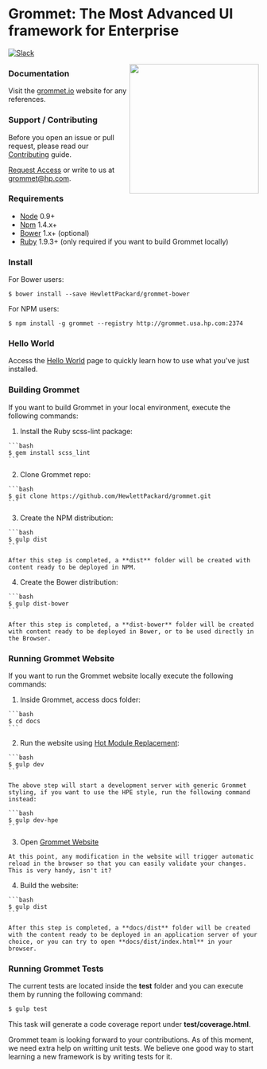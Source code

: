 # Grommet: The Most Advanced UI framework for Enterprise

[![Slack](http://alansouzati.github.io/artic/img/slack-badge.svg)](https://grommet.slack.com)

<img align="right" height="260" src="http://alansouzati.github.io/artic/img/grommet-logo.png">

### Documentation

Visit the [grommet.io](http://grommet.io/) website for any references.

### Support / Contributing

Before you open an issue or pull request, please read our [Contributing](http://grommet.usa.hp.com/docs/hpe/documentation/contributing) guide.

[Request Access](http://grommet.usa.hp.com/docs/hpe/request_access) or write to us at grommet@hp.com.

### Requirements

* [Node](https://nodejs.org/download/) 0.9+
* [Npm](https://nodejs.org/download/) 1.4.x+ 
* [Bower](http://bower.io) 1.x+ (optional)
* [Ruby](https://www.ruby-lang.org/en/documentation/installation/) 1.9.3+ (only required if you want to build Grommet locally)

### Install

  For Bower users:

    $ bower install --save HewlettPackard/grommet-bower

  For NPM users:

    $ npm install -g grommet --registry http://grommet.usa.hp.com:2374  

### Hello World

  Access the [Hello World](http://grommet.usa.hp.com/docs/hpe/documentation) page to quickly learn how to use what you've just installed.   

### Building Grommet

  If you want to build Grommet in your local environment, execute the following commands:

  1. Install the Ruby scss-lint package:

    ```bash
    $ gem install scss_lint
    ```

  2. Clone Grommet repo:

    ```bash
    $ git clone https://github.com/HewlettPackard/grommet.git
    ```

  3. Create the NPM distribution:

    ```bash
    $ gulp dist
    ```

    After this step is completed, a **dist** folder will be created with content ready to be deployed in NPM.

  4. Create the Bower distribution:

    ```bash
    $ gulp dist-bower
    ```

    After this step is completed, a **dist-bower** folder will be created with content ready to be deployed in Bower, or to be used directly in the Browser. 

### Running Grommet Website

  If you want to run the Grommet website locally execute the following commands:

  1. Inside Grommet, access docs folder:

    ```bash
    $ cd docs
    ```

  2. Run the website using [Hot Module Replacement](http://webpack.github.io/docs/hot-module-replacement.html):

    ```bash
    $ gulp dev
    ```

    The above step will start a development server with generic Grommet styling, if you want to use the HPE style, run the following command instead:

    ```bash
    $ gulp dev-hpe
    ```

  3. Open [Grommet Website](http://localhost:8002/webpack-dev-server/)

    At this point, any modification in the website will trigger automatic reload in the browser so that you can easily validate your changes. This is very handy, isn't it?

  4. Build the website:

    ```bash
    $ gulp dist
    ```

    After this step is completed, a **docs/dist** folder will be created with the content ready to be deployed in an application server of your choice, or you can try to open **docs/dist/index.html** in your browser. 

### Running Grommet Tests

  The current tests are located inside the **test** folder and you can execute them by running the following command:

  ```bash
  $ gulp test
  ```

  This task will generate a code coverage report under **test/coverage.html**.

  Grommet team is looking forward to your contributions. As of this moment, we need extra help on writting unit tests. We believe one good way to start learning a new framework is by writing tests for it.